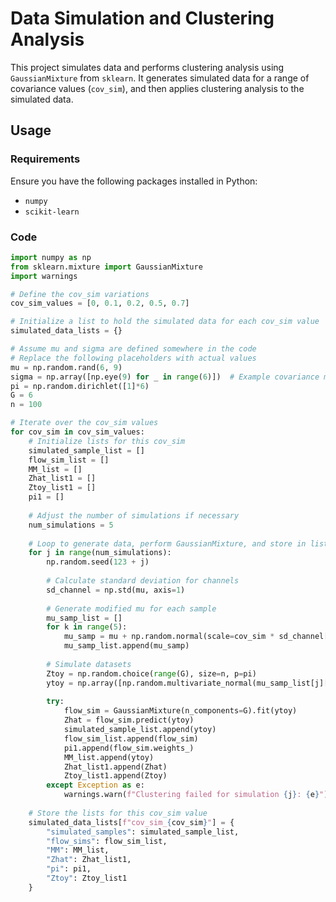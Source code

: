 # Data Simulation and Clustering Analysis

This project simulates data and performs clustering analysis using `GaussianMixture` from `sklearn`. It generates simulated data for a range of covariance values (`cov_sim`), and then applies clustering analysis to the simulated data.

## Usage

### Requirements

Ensure you have the following packages installed in Python:
- `numpy`
- `scikit-learn`

### Code

```python
import numpy as np
from sklearn.mixture import GaussianMixture
import warnings

# Define the cov_sim variations
cov_sim_values = [0, 0.1, 0.2, 0.5, 0.7]

# Initialize a list to hold the simulated data for each cov_sim value
simulated_data_lists = {}

# Assume mu and sigma are defined somewhere in the code
# Replace the following placeholders with actual values
mu = np.random.rand(6, 9)
sigma = np.array([np.eye(9) for _ in range(6)])  # Example covariance matrices
pi = np.random.dirichlet([1]*6)
G = 6
n = 100

# Iterate over the cov_sim values
for cov_sim in cov_sim_values:
    # Initialize lists for this cov_sim
    simulated_sample_list = []
    flow_sim_list = []
    MM_list = []
    Zhat_list1 = []
    Ztoy_list1 = []
    pi1 = []
    
    # Adjust the number of simulations if necessary
    num_simulations = 5
    
    # Loop to generate data, perform GaussianMixture, and store in lists
    for j in range(num_simulations):
        np.random.seed(123 + j)
        
        # Calculate standard deviation for channels
        sd_channel = np.std(mu, axis=1)
        
        # Generate modified mu for each sample
        mu_samp_list = []
        for k in range(5):
            mu_samp = mu + np.random.normal(scale=cov_sim * sd_channel[:, None], size=mu.shape)
            mu_samp_list.append(mu_samp)
        
        # Simulate datasets
        Ztoy = np.random.choice(range(G), size=n, p=pi)
        ytoy = np.array([np.random.multivariate_normal(mu_samp_list[j][:, z], sigma[z]) for z in Ztoy])
        
        try:
            flow_sim = GaussianMixture(n_components=G).fit(ytoy)
            Zhat = flow_sim.predict(ytoy)
            simulated_sample_list.append(ytoy)
            flow_sim_list.append(flow_sim)
            pi1.append(flow_sim.weights_)
            MM_list.append(ytoy)
            Zhat_list1.append(Zhat)
            Ztoy_list1.append(Ztoy)
        except Exception as e:
            warnings.warn(f"Clustering failed for simulation {j}: {e}")
    
    # Store the lists for this cov_sim value
    simulated_data_lists[f"cov_sim_{cov_sim}"] = {
        "simulated_samples": simulated_sample_list,
        "flow_sims": flow_sim_list,
        "MM": MM_list,
        "Zhat": Zhat_list1,
        "pi": pi1,
        "Ztoy": Ztoy_list1
    }
